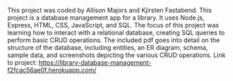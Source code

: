 This project was coded by Allison Majors and Kjirsten Fastabend. This project is a database management app for a library. It uses Node.js, Express, HTML, CSS, JavaScript, and SQL. The focus of this project was learning how to interact with a relational database, creating SQL queries to perform basic CRUD operations. The included pdf goes into detail on the structure of the database, including entities, an ER diagram, schema, sample data, and screenshots depicting the various CRUD operations.
Link to project: https://library-database-management-f2fcac56ae0f.herokuapp.com/ 
